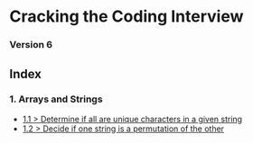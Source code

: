 # Cracking the Coding Interview

### Version 6

## Index

### 1. Arrays and Strings 

  - [1.1 > Determine if all are unique characters in a given string](https://github.com/sachin-rajput/ctci-v6-solutions/blob/master/ch1_Arrays_Strings/q1.1.py)
  - [1.2 > Decide if one string is a permutation of the other](https://github.com/sachin-rajput/ctci-v6-solutions/blob/master/ch1_Arrays_Strings/q1.2.py)

